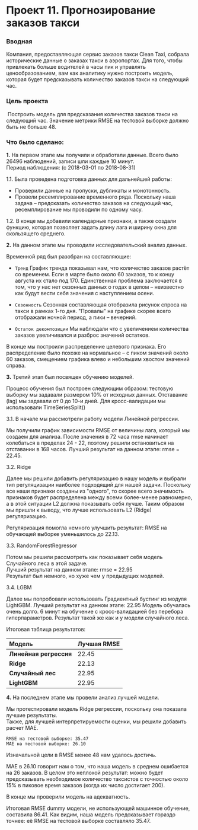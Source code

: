 # Проект 11. Прогнозирование заказов такси

### Вводная 
Компания, предоставляющая сервис заказов такси Clean Taxi, собрала исторические данные о заказах такси в аэропортах. Для того, чтобы привлекать больше водителей в часы пик и управлять ценообразованием, вам как аналитику нужно построить модель, которая будет предсказывать количество заказов такси на следующий час.

### Цель проекта 
​	Построить модель для предсказания количества заказов такси на следующий час. Значение метрики RMSE на тестовой выборке должно быть не больше 48.

### Что было сделано:
**1.** На первом этапе мы получили и обработали данные. Всего было 26496 наблюдений, записи шли каждые 10 минут.  
Период наблюдения: (с 2018-03-01 по 2018-08-31)

1.1. Была проведена подготовка данных для дальнейшей работы:
- Проверили данные на пропуски, дубликаты и монотонность.
- Провели ресемплирование временного ряда. Поскольку наша задача – предсказать количество заказов на следующий час, ресемплирование мы проводили по одному часу.

1.2. В конце мы добавили календарные признаки, а также создали функцию, которая позволяет задать длину лага и ширину окна для скользящего среднего.

**2.** На данном этапе мы проводили исследовательский анализ данных.

Временной ряд был разобран на составляющие:

- `Тренд` График тренда показывал нам, что количество заказов растёт со временем. Если в марте было около 60 заказов, то к концу августа их стало под 170. Единственная проблема заключается в том, что у нас нет сезонных данных о годах в целом – неизвестно как будут вести себя значения с наступлением осени.

- `Сезонность` Сезонная составляющая отобразила рисунок спроса на такси в рамках 1-го дня. "Провалы" на графике скорее всего отображали ночной период, а пики – вечерний.

- `Остаток декомпозиции` Мы наблюдали что с увеличением количества заказов увеличивался и разброс значений остатков.

В конце мы построили распределение целевого признака.
Его распределение было похоже на нормальное – с пиком значений около 60 заказов, смещением графика влево и небольшим хвостом значений справа.

**3.** Третий этап был посвящен обучению моделей.

Процесс обучения был построен следующим образом: тестовую выборку мы задавали размером 10% от исходных данных. Отставание (lag) мы задавали от 0 до 10-и дней. Для кросс-валидации мы использовали TimeSeriesSplit()

3.1. В начале мы рассмотрели работу модели Линейной регрессии.  

Мы получили график зависимости RMSE от величины лага, который мы создаем для анализа. После значения в 72 часа rmse начинает колебаться в пределах 24 - 22, поэтому решили остановиться на отставании в 168 часов.
Лучший результат на данном этапе: rmse = 22.45.

3.2. Ridge  

Далее мы решили добавить регуляризацию в нашу модель и выбрали тип регуляцизации наиболее подходящий для нашей задачи.
Поскольку все наши признаки созданы из "одного", то скорее всего значимость признаков будет распределена между всеми более-менее равномерно, а в этой ситуации L2 должна показывать себя лучше. Таким образом мы пришли к выводу, что лучше использовать L2 (Ridge) регуляризацию.

Регуляризация помогла немного улучшить результат: RMSE на обучающей выборке уменьшилось до 22.13.

3.3. RandomForestRegressor  

Потом мы решили рассмотреть как показывает себя модель Случайного леса в этой задаче.  
Лучший результат на данном этапе: rmse = 22.95  
Результат был немного, но хуже чем у предыдущих моделей.

3.4. LGBM

Далее мы попробовали использовать Градиентный бустинг из модуля LightGBM.
Лучший результат на данном этапе: 22.95
Модель обучалась очень долго. 6 минут на обучение с кросс-валидацией без перебора гиперпараметров. Результат такой же как и у модели случайного леса.

Итоговая таблица результатов:

| Модель                 | Лучшая **RMSE** |
| :--------------------- | --------------- |
| **Линейная регрессия** | 22.45           |
| **Ridge**              | 22.13           |
| **Случайный лес**      | 22.95           |
| **LightGBM**           | 22.95           |

**4.** На последнем этапе мы провели анализ лучшей модели.

Мы протестировали модель Ridge регрессии, поскольку она показала лучшие результаты.  
Также, для лучшей интерпретируемости оценки, мы решили добавить расчет MAE.

    RMSE на тестовой выборке: 35.47
    МАЕ на тестовой выборке: 26.10

Изначальной цели в RMSE менее 48 нам удалось достичь.

МАЕ в 26.10 говорит нам о том, что наша модель в среднем ошибается на 26 заказов. В целом это неплохой результат: можно будет предсказывать необходимое количество таксистов с точностью около 15% в пиковое время заказов (когда их число достигает 200).

В конце мы проверили модель на адекватность.

Итоговая RMSE dummy модели, не использующей машинное обучение, составила 86.41. Как видим, наша модель предсказывает гораздо точнее: её RMSE на тестовой выборке составляло 35.47.

